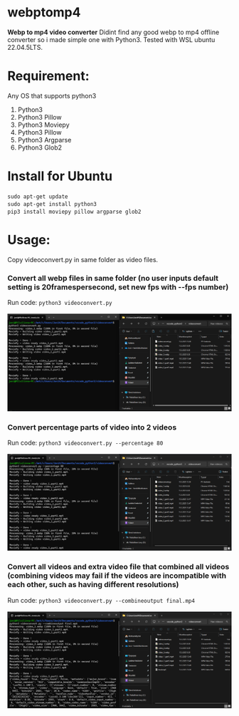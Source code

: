 # webptomp4
**Webp to mp4 video converter**
Didint find any good webp to mp4 offline converter so i made simple one with Python3. Tested with WSL ubuntu 22.04.5LTS.
# Requirement:
Any OS that supports python3
1. Python3
2. Python3 Pillow
3. Python3 Moviepy
4. Python3 Pillow
5. Python3 Argparse
6. Python3 Glob2
# Install for Ubuntu
`sudo apt-get update`\
`sudo apt-get install python3`\
`pip3 install moviepy pillow argparse glob2`
# Usage:
Copy videoconvert.py in same folder as video files.
### Convert all webp files in same folder (no user inputs default setting is 20framespersecond, set new fps with --fps number)
Run code: `python3 videoconvert.py`\
\
![percentage](./images/image_normal.png)
### Convert percentage parts of video into 2 videos
Run code: `python3 videoconvert.py --percentage 80`\
\
![percentage](./images/image_prosent.png)

### Convert all videos and extra video file that combined all videos (combining videos may fail if the videos are incompatible with each other, such as having different resolutions)
Run code: `python3 videoconvert.py --combineoutput final.mp4`\
\
![combine](./images/image_combine.png)
